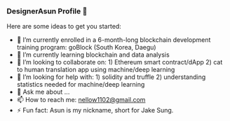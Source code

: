 ### DesignerAsun Profile 👋

Here are some ideas to get you started:

- 🔭 I’m currently enrolled in a 6-month-long blockchain development training program: goBlock (South Korea, Daegu)
- 🌱 I’m currently learning blockchain and data analysis
- 👯 I’m looking to collaborate on: 1) Ethereum smart contract/dApp 2) cat to human translation app using machine/deep learning
- 🤔 I’m looking for help with: 1) solidity and truffle 2) understanding statistics needed for machine/deep learning
- 💬 Ask me about ...
- 📫 How to reach me: nellow1102@gmail.com
- ⚡ Fun fact: Asun is my nickname, short for Jake Sung. 
